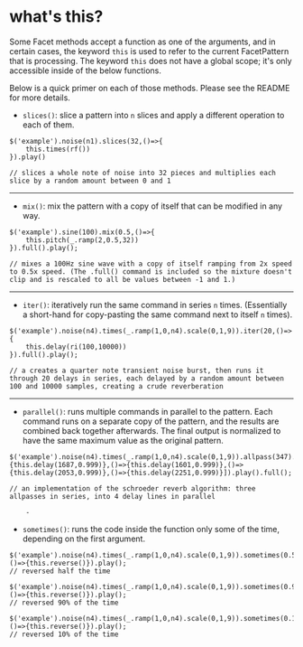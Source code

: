 # what's this?

Some Facet methods accept a function as one of the arguments, and in certain cases, the keyword `this` is used to refer to the current FacetPattern that is processing. The keyword `this` does not have a global scope; it's only accessible inside of the below functions.

Below is a quick primer on each of those methods. Please see the README for more details.

- `slices()`: slice a pattern into `n` slices and apply a different operation to each of them.
```
$('example').noise(n1).slices(32,()=>{
    this.times(rf())
}).play()

// slices a whole note of noise into 32 pieces and multiplies each slice by a random amount between 0 and 1
```
---
- `mix()`: mix the pattern with a copy of itself that can be modified in any way.
```
$('example').sine(100).mix(0.5,()=>{
    this.pitch(_.ramp(2,0.5,32))
}).full().play();

// mixes a 100Hz sine wave with a copy of itself ramping from 2x speed to 0.5x speed. (The .full() command is included so the mixture doesn't clip and is rescaled to all be values between -1 and 1.)
```
---
- `iter()`: iteratively run the same command in series `n` times. (Essentially a short-hand for copy-pasting the same command next to itself `n` times).
```
$('example').noise(n4).times(_.ramp(1,0,n4).scale(0,1,9)).iter(20,()=>{
    this.delay(ri(100,10000))
}).full().play();

// a creates a quarter note transient noise burst, then runs it through 20 delays in series, each delayed by a random amount between 100 and 10000 samples, creating a crude reverberation
```
---
- `parallel()`: runs multiple commands in parallel to the pattern. Each command runs on a separate copy of the pattern, and the results are combined back together afterwards. The final output is normalized to have the same maximum value as the original pattern.
```
$('example').noise(n4).times(_.ramp(1,0,n4).scale(0,1,9)).allpass(347).allpass(113).allpass(37).parallel([()=>{this.delay(1687,0.999)},()=>{this.delay(1601,0.999)},()=>{this.delay(2053,0.999)},()=>{this.delay(2251,0.999)}]).play().full();

// an implementation of the schroeder reverb algorithm: three allpasses in series, into 4 delay lines in parallel
```
        - 
- `sometimes()`: runs the code inside the function only some of the time, depending on the first argument.
```
$('example').noise(n4).times(_.ramp(1,0,n4).scale(0,1,9)).sometimes(0.5,()=>{this.reverse()}).play();
// reversed half the time

$('example').noise(n4).times(_.ramp(1,0,n4).scale(0,1,9)).sometimes(0.9,()=>{this.reverse()}).play();
// reversed 90% of the time

$('example').noise(n4).times(_.ramp(1,0,n4).scale(0,1,9)).sometimes(0.1,()=>{this.reverse()}).play();
// reversed 10% of the time
```

